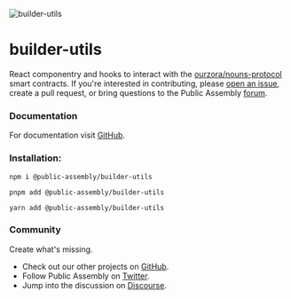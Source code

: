 ![builder-utils](https://hkzmq6akhweeabrxhijjq2oxlyzwgrhv5j6anakmfd5hxn4tunca.arweave.net/OrLIeAo9iEAGNzoSmGnXXjNjRPXqfAaBTCj6e7eTo0Q)

# builder-utils

React componentry and hooks to interact with the [ourzora/nouns-protocol](https://github.com/ourzora/nouns-protocol) smart contracts. If you're interested in contributing, please [open an issue](https://github.com/public-assembly/builder-utils/issues/new), create a pull request, or bring questions to the Public Assembly [forum](https://forum.public---assembly.com/).

### Documentation

For documentation visit [GitHub](https://github.com/public-assembly/builder-utils).

### Installation:

`npm i @public-assembly/builder-utils`

`pnpm add @public-assembly/builder-utils`

`yarn add @public-assembly/builder-utils`

### Community

Create what's missing.

- Check out our other projects on [GitHub](https://github.com/orgs/public-assembly/repositories).
- Follow Public Assembly on [Twitter](https://twitter.com/pblcasmbly).
- Jump into the discussion on [Discourse](https://forum.public---assembly.com/).
